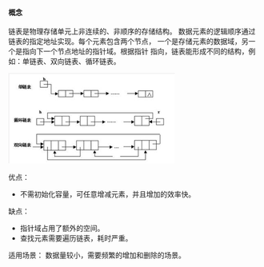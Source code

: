 #### 概念 ####
链表是物理存储单元上非连续的、非顺序的存储结构。
数据元素的逻辑顺序通过链表的指定地址实现。每个元素包含两个节点，
一个是存储元素的数据域，另一个是指向下一个节点地址的指针域。根据指针
指向，链表能形成不同的结构，例如：单链表、双向链表、循环链表。

![avator](./img/link-1.png)

优点：
* 不需初始化容量，可任意增减元素，并且增加的效率快。

缺点：
* 指针域占用了额外的空间。
* 查找元素需要遍历链表，耗时严重。

适用场景：
数据量较小，需要频繁的增加和删除的场景。
